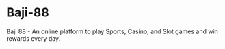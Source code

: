 # Baji-88
Baji 88 - An online platform to play Sports, Casino, and Slot games and win rewards every day.
